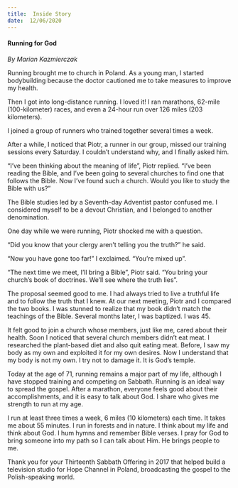 ```yaml
---
title:  Inside Story
date:  12/06/2020
---
```


#### Running for God

_By Marian Kazmierczak_

Running brought me to church in Poland. As a young man, I started bodybuilding because the doctor cautioned me to take measures to improve my health.

Then I got into long-distance running. I loved it! I ran marathons, 62-mile (100-kilometer) races, and even a 24-hour run over 126 miles (203 kilometers).

I joined a group of runners who trained together several times a week.

After a while, I noticed that Piotr, a runner in our group, missed our training sessions every Saturday. I couldn’t understand why, and I finally asked him.

“I’ve been thinking about the meaning of life”, Piotr replied. “I’ve been reading the Bible, and I’ve been going to several churches to find one that follows the Bible. Now I’ve found such a church. Would you like to study the Bible with us?”

The Bible studies led by a Seventh-day Adventist pastor confused me. I considered myself to be a devout Christian, and I belonged to another denomination.

One day while we were running, Piotr shocked me with a question.

“Did you know that your clergy aren’t telling you the truth?” he said.

“Now you have gone too far!” I exclaimed. “You’re mixed up”.

“The next time we meet, I’ll bring a Bible”, Piotr said. “You bring your church’s book of doctrines. We’ll see where the truth lies”.

The proposal seemed good to me. I had always tried to live a truthful life and to follow the truth that I knew. At our next meeting, Piotr and I compared the two books. I was stunned to realize that my book didn’t match the teachings of the Bible. Several months later, I was baptized. I was 45.

It felt good to join a church whose members, just like me, cared about their health. Soon I noticed that several church members didn’t eat meat. I researched the plant-based diet and also quit eating meat. Before, I saw my body as my own and exploited it for my own desires. Now I understand that my body is not my own. I try not to damage it. It is God’s temple.

Today at the age of 71, running remains a major part of my life, although I have stopped training and competing on Sabbath. Running is an ideal way to spread the gospel. After a marathon, everyone feels good about their accomplishments, and it is easy to talk about God. I share who gives me strength to run at my age.

I run at least three times a week, 6 miles (10 kilometers) each time. It takes me about 55 minutes. I run in forests and in nature. I think about my life and think about God. I hum hymns and remember Bible verses. I pray for God to bring someone into my path so I can talk about Him. He brings people to me.

Thank you for your Thirteenth Sabbath Offering in 2017 that helped build a television studio for Hope Channel in Poland, broadcasting the gospel to the Polish-speaking world.